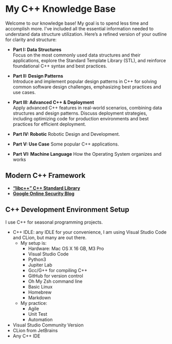 # My C++ Knowledge Base

Welcome to our knowledge base! My goal is to spend less time and accomplish more. I've included all the essential
information needed to understand data structure utilization.
Here’s a refined version of your outline for clarity and structure:

+ **Part I: Data Structures**  
  Focus on the most commonly used data structures and their applications, explore the Standard Template Library (STL),
  and reinforce foundational C++ syntax and best practices.

+ **Part II: Design Patterns**  
  Introduce and implement popular design patterns in C++ for solving common software design challenges, emphasizing best
  practices and use cases.

+ **Part III: Advanced C++ & Deployment**  
  Apply advanced C++ features in real-world scenarios, combining data structures and design patterns. Discuss deployment
  strategies, including optimizing code for production environments and best practices for efficient deployment.

+ **Part IV: Robotic**
  Robotic Design and Development.
  
+ **Part V: Use Case**
  Some popular C++ applications.

+ **Part VI: Machine Language**
  How the Operating System organizes and works

## Modern C++ Framework

+ [**“libc++” C++ Standard Library**](https://libcxx.llvm.org/index.html)
+ [**Google Online Security Blog**](https://security.googleblog.com/)
## C++ Development Environment Setup

I use C++ for seasonal programming projects.

- C++ IDLE: any IDLE for your convenience, I am using Visual Studio Code and CLion, but many are out there.
    - My setup is:
        - Hardware: Mac OS X 16 GB, M3 Pro
        - Visual Studio Code
        - Python3
        - Jupiter Lab
        - Gcc/G++ for compiling C++
        - GitHub for version control
        - Oh My Zsh command line
        - Basic Linux
        - Homebrew
        - Markdown
    - My practice:
        - Agile
        - Unit Test
        - Automation
- Visual Studio Community Version
- CLion from JetBrains
- Any C++ IDE
